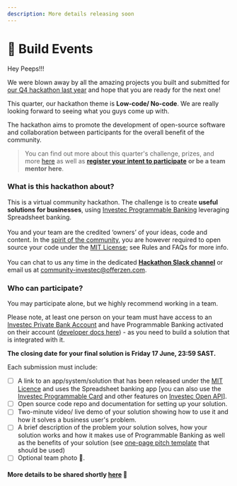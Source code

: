 ```yaml
---
description: More details releasing soon
---
```


# 🧱 Build Events

Hey Peeps!!!&#x20;

We were blown away by all the amazing projects you built and submitted for [our Q4 hackathon last year](https://docs.google.com/spreadsheets/d/1cWZQtru2zXkkVjEnbOZiCbwbTW1LcpgEsUalt1Vwlog/edit#gid=417688078) and hope that you are ready for the next one!&#x20;

This quarter, our hackathon theme is **Low-code/ No-code**. We are really looking forward to seeing what you guys come up with.&#x20;

The hackathon aims to promote the development of open-source software and collaboration between participants for the overall benefit of the community.&#x20;

> You can find out more about this quarter's challenge, prizes, and more [here](q2-2022-hackathon-or-low-code-no-code.md) as well as [**register your intent to participate**](https://8malmkzgvs8.typeform.com/to/edFvATSl) **or be a team mentor here**.

### **What is this hackathon about?**&#x20;

This is a virtual community hackathon. The challenge is to create **useful solutions for businesses**, using [Investec Programmable Banking](https://www.offerzen.com/community/investec/) leveraging Spreadsheet banking.\
\
You and your team are the credited ‘owners’ of your ideas, code and content. In the [spirit of the community](../community-manifesto.md), you are however required to open source your code under the [MIT License](https://opensource.org/licenses/MIT); see Rules and FAQs for more info.\
\
You can chat to us any time in the dedicated [**Hackathon Slack channel**](https://offerzen-community.slack.com/archives/C03CC6RJHDG) or email us at [community-investec@offerzen.com](mailto:community-investec@offerzen.com).

### **Who can participate?**&#x20;

You may participate alone, but we highly recommend working in a team.&#x20;

Please note, at least one person on your team must have access to an [Investec Private Bank Account](https://www.investec.com/en\_za.html) and have Programmable Banking activated on their account ([developer docs here](https://developer.investec.com/programmable-banking/#programmable-banking)) - as you need to build a solution that is integrated with it.&#x20;

**The closing date for your final solution is Friday 17 June, 23:59 SAST.**&#x20;

Each submission must include:

* [ ] A link to an app/system/solution that has been released under the [MIT Licence](https://opensource.org/licenses/MIT) and uses the Spreadsheet banking app \[you can also use the [Investec Programmable Card](https://developer.investec.com/programmable-banking/#features-included) and other features on [Investec Open API](https://developer.investec.com/programmable-banking/#open-api)].&#x20;
* [ ] Open source code repo and documentation for setting up your solution.&#x20;
* [ ] Two-minute video/ live demo of your solution showing how to use it and how it solves a business user's problem.&#x20;
* [ ] A brief description of the problem your solution solves, how your solution works and how it makes use of Programmable Banking as well as the benefits of your solution (see [one-page pitch template](https://docs.google.com/presentation/d/1yk5F009f-4KPG9moysxEX40mmL1M45d0VCQj1zsOyHk/edit?usp=sharing) that should be used)&#x20;
* [ ] Optional team photo 💜.

#### More details to be shared shortly [here](q2-2022-hackathon-or-low-code-no-code.md) 🦄
